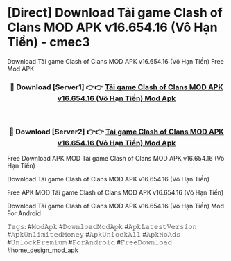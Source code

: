 # [Direct] Download Tải game Clash of Clans MOD APK v16.654.16 (Vô Hạn Tiền) - cmec3
Download Tải game Clash of Clans MOD APK v16.654.16 (Vô Hạn Tiền) Free Mod APK

<div align="center">
<h3>🔴 Download [Server1] 👉👉 <a href="https://apk-comot.site?title=Tải_game_Clash_of_Clans_MOD_APK_v16.654.16_(Vô_Hạn_Tiền)">Tải game Clash of Clans MOD APK v16.654.16 (Vô Hạn Tiền) Mod Apk</a></h3><br>

<h3>🔴 Download [Server2] 👉👉 <a href="https://apk-comot.site?title=Tải_game_Clash_of_Clans_MOD_APK_v16.654.16_(Vô_Hạn_Tiền)">Tải game Clash of Clans MOD APK v16.654.16 (Vô Hạn Tiền) Mod Apk</a></h3>
</div>


Free Download APK MOD Tải game Clash of Clans MOD APK v16.654.16 (Vô Hạn Tiền)

Download Tải game Clash of Clans MOD APK v16.654.16 (Vô Hạn Tiền) 

Free APK MOD Tải game Clash of Clans MOD APK v16.654.16 (Vô Hạn Tiền) 

Download Tải game Clash of Clans MOD APK v16.654.16 (Vô Hạn Tiền) Mod For Android

𝚃𝚊𝚐𝚜: #𝙼𝚘𝚍𝙰𝚙𝚔 #𝙳𝚘𝚠𝚗𝚕𝚘𝚊𝚍𝙼𝚘𝚍𝙰𝚙𝚔 #𝙰𝚙𝚔𝙻𝚊𝚝𝚎𝚜𝚝𝚅𝚎𝚛𝚜𝚒𝚘𝚗 #𝙰𝚙𝚔𝚄𝚗𝚕𝚒𝚖𝚒𝚝𝚎𝚍𝙼𝚘𝚗𝚎𝚢 #𝙰𝚙𝚔𝚄𝚗𝚕𝚘𝚌𝚔𝙰𝚕𝚕 #𝙰𝚙𝚔𝙽𝚘𝙰𝚍𝚜 #𝚄𝚗𝚕𝚘𝚌𝚔𝙿𝚛𝚎𝚖𝚒𝚞𝚖 #𝙵𝚘𝚛𝙰𝚗𝚍𝚛𝚘𝚒𝚍 #𝙵𝚛𝚎𝚎𝙳𝚘𝚠𝚗𝚕𝚘𝚊𝚍 #home_design_mod_apk
